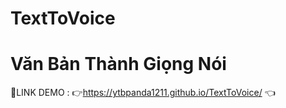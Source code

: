# TextToVoice
# Văn Bản Thành Giọng Nói 

📌LINK DEMO : 👉https://ytbpanda1211.github.io/TextToVoice/ 👈
